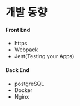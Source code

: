# 개발 동향

#### Front End

* https
* Webpack
* Jest(Testing your Apps)

#### Back End

* postgreSQL
* Docker
* Nginx
